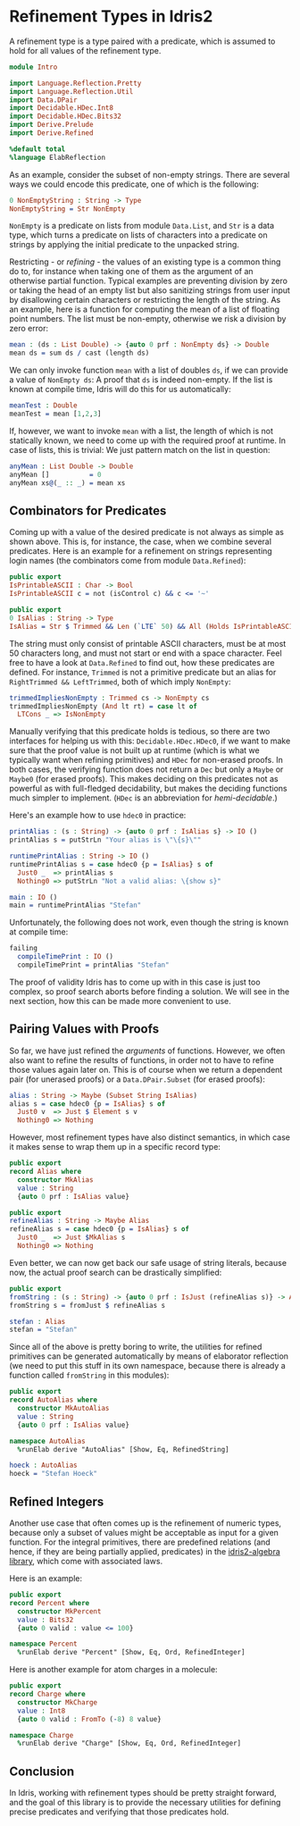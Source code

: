 # Refinement Types in Idris2

A refinement type is a type paired with a predicate, which is
assumed to hold for all values of the refinement type.

```idris
module Intro

import Language.Reflection.Pretty
import Language.Reflection.Util
import Data.DPair
import Decidable.HDec.Int8
import Decidable.HDec.Bits32
import Derive.Prelude
import Derive.Refined

%default total
%language ElabReflection
```

As an example, consider the subset of non-empty strings. There
are several ways we could encode this predicate, one of which
is the following:

```idris
0 NonEmptyString : String -> Type
NonEmptyString = Str NonEmpty
```

`NonEmpty` is a predicate on lists from module `Data.List`, and
`Str` is a data type, which turns a predicate on lists
of characters into a predicate on strings by applying the
initial predicate to the unpacked string.

Restricting - or *refining* -  the values of an existing
type is a common thing do to, for instance when taking one of them as the argument
of an otherwise partial function. Typical examples are preventing
division by zero or taking the head of an empty list but also
sanitizing strings from user input by disallowing certain characters
or restricting the length of the string. As an example,
here is a function for computing the mean of a list of
floating point numbers. The list must be non-empty, otherwise
we risk a division by zero error:

```idris
mean : (ds : List Double) -> {auto 0 prf : NonEmpty ds} -> Double
mean ds = sum ds / cast (length ds)
```

We can only invoke function `mean` with a list of doubles `ds`,
if we can provide a value of `NonEmpty ds`: A proof that `ds` is
indeed non-empty. If the list is known at compile time, Idris will
do this for us automatically:

```idris
meanTest : Double
meanTest = mean [1,2,3]
```

If, however, we want to invoke `mean` with a list, the length of which
is not statically known, we need to come up with the required proof
at runtime. In case of lists, this is trivial: We just pattern match
on the list in question:

```idris
anyMean : List Double -> Double
anyMean []          = 0
anyMean xs@(_ :: _) = mean xs
```
## Combinators for Predicates

Coming up with a value of the desired predicate is not always
as simple as shown above. This is, for instance, the case, when we
combine several predicates. Here is an example for a refinement on
strings representing login names (the combinators come from module
`Data.Refined`):

```idris
public export
IsPrintableASCII : Char -> Bool
IsPrintableASCII c = not (isControl c) && c <= '~'

public export
0 IsAlias : String -> Type
IsAlias = Str $ Trimmed && Len (`LTE` 50) && All (Holds IsPrintableASCII)
```

The string must only consist of printable ASCII characters, must be
at most 50 characters long, and must not start or end with a space
character. Feel free to have a look at `Data.Refined` to find out,
how these predicates are defined. For instance, `Trimmed` is not
a primitive predicate but an alias for `RightTrimmed && LeftTrimmed`,
both of which imply `NonEmpty`:

```idris
trimmedImpliesNonEmpty : Trimmed cs -> NonEmpty cs
trimmedImpliesNonEmpty (And lt rt) = case lt of
  LTCons _ => IsNonEmpty
```

Manually verifying that this predicate holds is tedious, so there are
two interfaces for helping us with this: `Decidable.HDec.HDec0`,
if we want to make sure that the proof value is not built up at
runtime (which is what we typically want when refining primitives)
and `HDec` for non-erased proofs. In both cases, the verifying
function does not return a `Dec` but only a `Maybe` or `Maybe0`
(for erased proofs). This makes deciding on this predicates not
as powerful as with full-fledged decidability, but makes the
deciding functions much simpler to implement. (`HDec` is
an abbreviation for *hemi-decidable*.)

Here's an example how to use `hdec0` in practice:

```idris
printAlias : (s : String) -> {auto 0 prf : IsAlias s} -> IO ()
printAlias s = putStrLn "Your alias is \"\{s}\""

runtimePrintAlias : String -> IO ()
runtimePrintAlias s = case hdec0 {p = IsAlias} s of
  Just0 _  => printAlias s
  Nothing0 => putStrLn "Not a valid alias: \{show s}"

main : IO ()
main = runtimePrintAlias "Stefan"
```

Unfortunately, the following does not work, even though the string
is known at compile time:


```idris
failing
  compileTimePrint : IO ()
  compileTimePrint = printAlias "Stefan"
```

The proof of validity Idris has to come up with in this case is just
too complex, so proof search aborts before finding a solution.
We will see in the next section, how this can be made more convenient
to use.

## Pairing Values with Proofs

So far, we have just refined the *arguments* of functions. However, we often
also want to refine the results of functions, in order not to have
to refine those values again later on. This is of course when we
return a dependent pair (for unerased proofs) or a `Data.DPair.Subset`
(for erased proofs):

```idris
alias : String -> Maybe (Subset String IsAlias)
alias s = case hdec0 {p = IsAlias} s of
  Just0 v  => Just $ Element s v
  Nothing0 => Nothing
```

However, most refinement types have also distinct semantics, in which
case it makes sense to wrap them up in a specific record type:

```idris
public export
record Alias where
  constructor MkAlias
  value : String
  {auto 0 prf : IsAlias value}

public export
refineAlias : String -> Maybe Alias
refineAlias s = case hdec0 {p = IsAlias} s of
  Just0 _  => Just $MkAlias s
  Nothing0 => Nothing
```

Even better, we can now get back our safe usage of string literals,
because now, the actual proof search can be drastically simplified:

```idris
public export
fromString : (s : String) -> {auto 0 prf : IsJust (refineAlias s)} -> Alias
fromString s = fromJust $ refineAlias s

stefan : Alias
stefan = "Stefan"
```

Since all of the above is pretty boring to write, the utilities for
refined primitives can be generated automatically by means of
elaborator reflection (we need to put this stuff in its own
namespace, because there is already a function called `fromString`
in this modules):

```idris
public export
record AutoAlias where
  constructor MkAutoAlias
  value : String
  {auto 0 prf : IsAlias value}

namespace AutoAlias
  %runElab derive "AutoAlias" [Show, Eq, RefinedString]

hoeck : AutoAlias
hoeck = "Stefan Hoeck"
```

## Refined Integers

Another use case that often comes up is the refinement of numeric types,
because only a subset of values might be acceptable as input for a
given function. For the integral primitives, there are predefined relations
(and hence, if they are being partially applied, predicates) in
the [idris2-algebra library](https://github.com/stefan-hoeck/idris2-algebra),
which come with associated laws.

Here is an example:

```idris
public export
record Percent where
  constructor MkPercent
  value : Bits32
  {auto 0 valid : value <= 100}

namespace Percent
  %runElab derive "Percent" [Show, Eq, Ord, RefinedInteger]
```

Here is another example for atom charges in a molecule:

```idris
public export
record Charge where
  constructor MkCharge
  value : Int8
  {auto 0 valid : FromTo (-8) 8 value}

namespace Charge
  %runElab derive "Charge" [Show, Eq, Ord, RefinedInteger]
```

## Conclusion

In Idris, working with refinement types should be pretty straight
forward, and the goal of this library is to provide the necessary
utilities for defining precise predicates and verifying that those
predicates hold.

<!-- vi: filetype=idris2:syntax=markdown
-->
